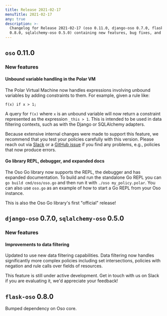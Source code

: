 ```yaml
---
title: Release 2021-02-17
menuTitle: 2021-02-17
any: true
description: >-
  Changelog for Release 2021-02-17 (oso 0.11.0, django-oso 0.7.0, flask-oso
  0.8.0, sqlalchemy-oso 0.5.0) containing new features, bug fixes, and more.
---
```


## `oso` 0.11.0

### New features

#### Unbound variable handling in the Polar VM

The Polar Virtual Machine now handles expressions involving unbound
variables by adding constraints to them. For example, given a rule like:

```polar
f(x) if x > 1;
```

A query for `f(x)` where `x` is an unbound variable will now return
a constraint represented as the expression `_this > 1`. This is
intended to be used in data filtering contexts, such as with the
Django or SQLAlchemy adapters.

Because extensive internal changes were made to support this feature,
we recommend that you test your policies carefully with this version.
Please reach out via [Slack](https://join-slack.osohq.com/) or a
[GitHub issue](https://github.com/osohq/oso/issues) if you find any
problems, e.g., policies that now produce errors.

#### Go library REPL, debugger, and expanded docs

The Oso Go library now supports the REPL, the debugger and has expanded
documentation. To build and run the standalone Go REPL you can `go build
cmd/oso/oso.go` and then run it with `./oso my_policy.polar`. You can also use
`oso.go` as an example of how to start a Go REPL from your Oso instance.

This is also the Oso Go library's first "official" release!

## `django-oso` 0.7.0, `sqlalchemy-oso` 0.5.0

### New features

#### Improvements to data filtering

Updated to use new data filtering capabilities. Data filtering now
handles significantly more complex policies including set intersections,
policies with negation and rule calls over fields of resources.

This feature is still under active development. Get in touch with us on
Slack if you are evaluating it, we'd appreciate your feedback!

## `flask-oso` 0.8.0

Bumped dependency on Oso core.
